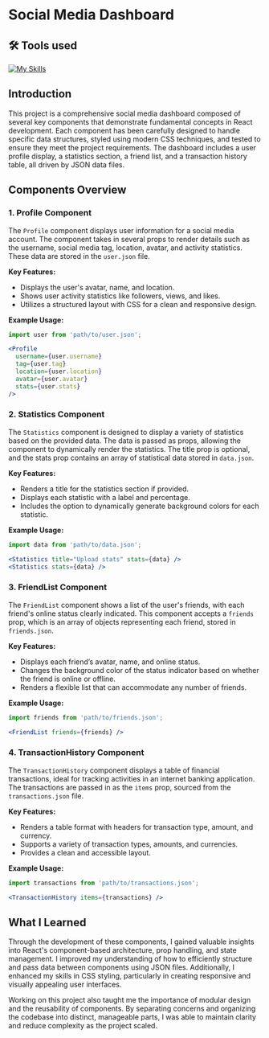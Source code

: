 # Social Media Dashboard

## 🛠 Tools used

[![My Skills](https://skillicons.dev/icons?i=html,css,js,react,npm,webpack,vscode)](https://skillicons.dev)

## Introduction

This project is a comprehensive social media dashboard composed of several key components that demonstrate fundamental concepts in React development. Each component has been carefully designed to handle specific data structures, styled using modern CSS techniques, and tested to ensure they meet the project requirements. The dashboard includes a user profile display, a statistics section, a friend list, and a transaction history table, all driven by JSON data files.

## Components Overview

### 1. Profile Component

The `Profile` component displays user information for a social media account. The component takes in several props to render details such as the username, social media tag, location, avatar, and activity statistics. These data are stored in the `user.json` file.

**Key Features:**
- Displays the user's avatar, name, and location.
- Shows user activity statistics like followers, views, and likes.
- Utilizes a structured layout with CSS for a clean and responsive design.

**Example Usage:**
```jsx
import user from 'path/to/user.json';

<Profile
  username={user.username}
  tag={user.tag}
  location={user.location}
  avatar={user.avatar}
  stats={user.stats}
/>
```

### 2. Statistics Component

The `Statistics` component is designed to display a variety of statistics based on the provided data. The data is passed as props, allowing the component to dynamically render the statistics. The title prop is optional, and the stats prop contains an array of statistical data stored in `data.json`.

**Key Features:**
- Renders a title for the statistics section if provided.
- Displays each statistic with a label and percentage.
- Includes the option to dynamically generate background colors for each statistic.

**Example Usage:**
```jsx
import data from 'path/to/data.json';

<Statistics title="Upload stats" stats={data} />
<Statistics stats={data} />
```

### 3. FriendList Component

The `FriendList` component shows a list of the user's friends, with each friend's online status clearly indicated. This component accepts a `friends` prop, which is an array of objects representing each friend, stored in `friends.json`.

**Key Features:**
- Displays each friend’s avatar, name, and online status.
- Changes the background color of the status indicator based on whether the friend is online or offline.
- Renders a flexible list that can accommodate any number of friends.

**Example Usage:**
```jsx
import friends from 'path/to/friends.json';

<FriendList friends={friends} />
```

### 4. TransactionHistory Component

The `TransactionHistory` component displays a table of financial transactions, ideal for tracking activities in an internet banking application. The transactions are passed in as the `items` prop, sourced from the `transactions.json` file.

**Key Features:**
- Renders a table format with headers for transaction type, amount, and currency.
- Supports a variety of transaction types, amounts, and currencies.
- Provides a clean and accessible layout.

**Example Usage:**
```jsx
import transactions from 'path/to/transactions.json';

<TransactionHistory items={transactions} />
```

## What I Learned

Through the development of these components, I gained valuable insights into React's component-based architecture, prop handling, and state management. I improved my understanding of how to efficiently structure and pass data between components using JSON files. Additionally, I enhanced my skills in CSS styling, particularly in creating responsive and visually appealing user interfaces.

Working on this project also taught me the importance of modular design and the reusability of components. By separating concerns and organizing the codebase into distinct, manageable parts, I was able to maintain clarity and reduce complexity as the project scaled.

